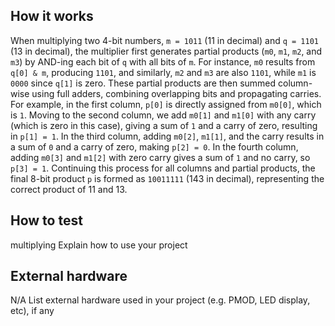 <!---

This file is used to generate your project datasheet. Please fill in the information below and delete any unused
sections.

You can also include images in this folder and reference them in the markdown. Each image must be less than
512 kb in size, and the combined size of all images must be less than 1 MB.
-->

## How it works
When multiplying two 4-bit numbers, `m = 1011` (11 in decimal) and `q = 1101` (13 in decimal), the multiplier first generates partial products (`m0`, `m1`, `m2`, and `m3`) by AND-ing each bit of `q` with all bits of `m`. For instance, `m0` results from `q[0] & m`, producing `1101`, and similarly, `m2` and `m3` are also `1101`, while `m1` is `0000` since `q[1]` is zero. These partial products are then summed column-wise using full adders, combining overlapping bits and propagating carries. For example, in the first column, `p[0]` is directly assigned from `m0[0]`, which is `1`. Moving to the second column, we add `m0[1]` and `m1[0]` with any carry (which is zero in this case), giving a sum of `1` and a carry of zero, resulting in `p[1] = 1`. In the third column, adding `m0[2]`, `m1[1]`, and the carry results in a sum of `0` and a carry of zero, making `p[2] = 0`. In the fourth column, adding `m0[3]` and `m1[2]` with zero carry gives a sum of `1` and no carry, so `p[3] = 1`. Continuing this process for all columns and partial products, the final 8-bit product `p` is formed as `10011111` (143 in decimal), representing the correct product of 11 and 13.

## How to test
multiplying
Explain how to use your project

## External hardware
N/A
List external hardware used in your project (e.g. PMOD, LED display, etc), if any

